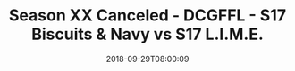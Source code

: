 ---
title: Season XX Canceled - DCGFFL - S17 Biscuits & Navy vs S17 L.I.M.E.
teams-score:
- team: _teams/s17-navy.md
  score:
- team: _teams/s17-neon-green.md
  score: 6
mvp: E. Guerra (Navy); L. Womack (Neon Green)
game-ball: C. Ferreira (Navy); D. Shaver (Neon Green)
season: 17
week: 2
date: '2018-09-29T08:00:09'
pageid: season-17-week-2-september-28-30-2018-6696-vs-6695
---